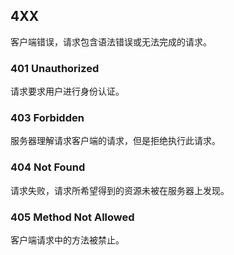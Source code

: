 ## 4XX
客户端错误，请求包含语法错误或无法完成的请求。

### 401 Unauthorized
请求要求用户进行身份认证。

### 403 Forbidden
服务器理解请求客户端的请求，但是拒绝执行此请求。

### 404 Not Found
请求失败，请求所希望得到的资源未被在服务器上发现。

### 405 Method Not Allowed
客户端请求中的方法被禁止。